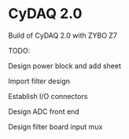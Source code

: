 # CyDAQ 2.0

Build of CyDAQ 2.0 with ZYBO Z7

TODO:

Design power block and add sheet

Import filter design

Establish I/O connectors

Design ADC front end

Design filter board input mux
